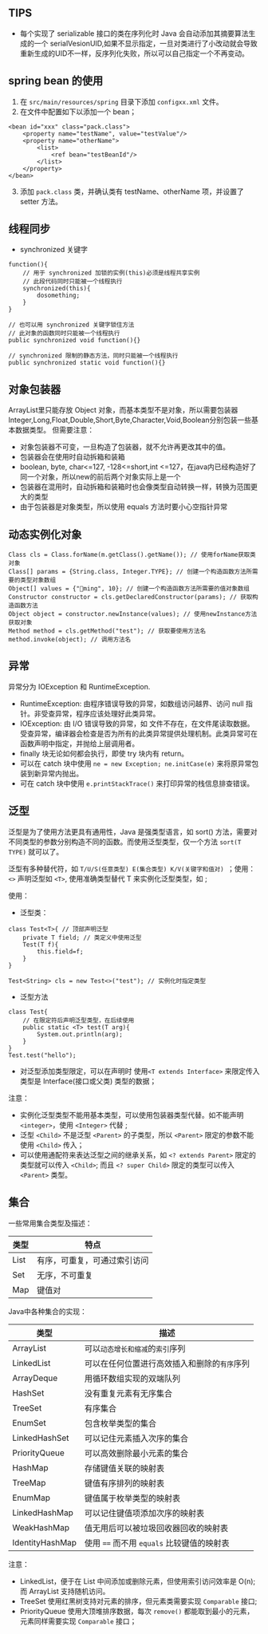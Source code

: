 ﻿TIPS
----
- 每个实现了 serializable 接口的类在序列化时 Java 会自动添加其摘要算法生成的一个 serialVesionUID,如果不显示指定，一旦对类进行了小改动就会导致重新生成的UID不一样，反序列化失败，所以可以自己指定一个不再变动。

spring bean 的使用
---------------
1. 在 `src/main/resources/spring` 目录下添加 `configxx.xml` 文件。
2. 在文件中配置如下以添加一个 bean；
```
<bean id="xxx" class="pack.class">
    <property name="testName", value="testValue"/>
    <property name="otherName">
        <list>
            <ref bean="testBeanId"/>
        </list>
    </property>
</bean>
```
3. 添加 `pack.class` 类，并确认类有 testName、otherName 项，并设置了 setter 方法。

线程同步
---
- synchronized 关键字
```
function(){
    // 用于 synchronized 加锁的实例(this)必须是线程共享实例
    // 此段代码同时只能被一个线程执行
    synchronized(this){
        dosomething;
    }
}

// 也可以用 synchronized 关键字锁住方法
// 此对象的函数同时只能被一个线程执行
public synchronized void function(){}

// synchronized 限制的静态方法，同时只能被一个线程执行
public synchronized static void function(){}
```


对象包装器
---
ArrayList里只能存放 Object 对象，而基本类型不是对象，所以需要包装器
Integer,Long,Float,Double,Short,Byte,Character,Void,Boolean分别包装一些基本数据类型。
但需要注意：
- 对象包装器不可变，一旦构造了包装器，就不允许再更改其中的值。
- 包装器会在使用时自动拆箱和装箱
- boolean, byte, char<=127, -128<=short,int <=127，在java内已经构造好了同一个对象，所以new的前后两个对象实际上是一个
- 包装器在混用时，自动拆箱和装箱时也会像类型自动转换一样，转换为范围更大的类型
- 由于包装器是对象类型，所以使用 equals 方法时要小心空指针异常

动态实例化对象
---
```
Class cls = Class.forName(m.getClass().getName()); // 使用forName获取类对象
Class[] params = {String.class, Integer.TYPE}; // 创建一个构造函数方法所需要的类型对象数组
Object[] values = {"ming", 10}; // 创建一个构造函数方法所需要的值对象数组
Constructor constructor = cls.getDeclaredConstructor(params); // 获取构造函数方法
Object object = constructor.newInstance(values); // 使用newInstance方法获取对象
Method method = cls.getMethod("test"); // 获取要使用方法名
method.invoke(object); // 调用方法名
```

异常
---
异常分为 IOException 和 RuntimeException.
- RuntimeException: 由程序错误导致的异常，如数组访问越界、访问 null 指针。非受查异常，程序应该处理好此类异常。
- IOException: 由 I/O 错误导致的异常，如 文件不存在，在文件尾读取数据。受查异常，编译器会检查是否为所有的此类异常提供处理机制。此类异常可在函数声明中指定，并抛给上层调用者。
- finally 块无论如何都会执行，即使 try 块内有 return。
- 可以在 catch 块中使用 `ne = new Exception; ne.initCase(e)` 来将原异常包装到新异常内抛出。
- 可在 catch 块中使用 `e.printStackTrace()` 来打印异常的栈信息排查错误。

泛型
---
泛型是为了使用方法更具有通用性，Java 是强类型语言，如 sort() 方法，需要对不同类型的参数分别构造不同的函数。而使用泛型类型，仅一个方法 `sort(T TYPE)` 就可以了。

泛型有多种替代符，如 `T/U/S(任意类型) E(集合类型) K/V(关键字和值对) `；使用：`<>` 声明泛型如 `<T>`, 使用准确类型替代 T 来实例化泛型类型，如 <String>;


使用：
- 泛型类：
```
class Test<T>{ // 顶部声明泛型
    private T field; // 类定义中使用泛型
    Test(T f){
        this.field=f;
    }
}

Test<String> cls = new Test<>("test"); // 实例化时指定类型
```
- 泛型方法
```
class Test{
    // 在限定符后声明泛型类型，在后续使用
    public static <T> test(T arg){
        System.out.println(arg);
    }
}
Test.test("hello");
```
- 对泛型添加类型限定，可以在声明时 使用`<T extends Interface>` 来限定传入类型是 Interface(接口或父类) 类型的数据；

注意：
- 实例化泛型类型不能用基本类型，可以使用包装器类型代替。如不能声明 `<integer>`，使用 `<Integer>` 代替 ;
- 泛型 `<Child>` 不是泛型 `<Parent>` 的子类型，所以 `<Parent>` 限定的参数不能使用 `<Child>` 传入；
- 可以使用通配符来表达泛型之间的继承关系，如 `<? extends Parent>` 限定的类型就可以传入 `<Child>`; 而且 `<? super Child>` 限定的类型可以传入 `<Parent>` 类型。

集合
---
一些常用集合类型及描述：

类型|特点
---|---
List|有序，可重复，可通过索引访问
Set|无序，不可重复
Map|键值对

Java中各种集合的实现：

类型|描述|
---|---|
ArrayList|可以`动态增长和缩减`的`索引`序列
LinkedList|可以在任何位置进行高效插入和删除的`有序`序列
ArrayDeque|用循环数组实现的双端队列
HashSet|没有重复元素有无序集合
TreeSet|有序集合
EnumSet|包含枚举类型的集合
LinkedHashSet|可以记住元素插入次序的集合
PriorityQueue|可以高效删除最小元素的集合
HashMap|存储键值关联的映射表
TreeMap|键值有序排列的映射表
EnumMap|键值属于枚举类型的映射表
LinkedHashMap|可以记住键值项添加次序的映射表
WeakHashMap|值无用后可以被垃圾回收器回收的映射表
IdentityHashMap|使用 `==` 而不用 `equals` 比较键值的映射表

注意：
- LinkedList，便于在 List 中间添加或删除元素，但使用索引访问效率是 O(n); 而 ArrayList 支持随机访问。
- TreeSet 使用红黑树支持对元素的排序，但元素类需要实现 `Comparable` 接口;
- PriorityQueue 使用大顶堆排序数据，每次 `remove()` 都能取到最小的元素，元素同样需要实现 `Comparable` 接口；
